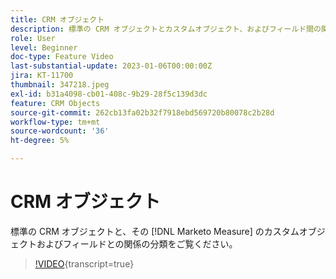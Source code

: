 ```yaml
---
title: CRM オブジェクト
description: 標準の CRM オブジェクトとカスタムオブジェクト、およびフィールド間の関係の分類  [!DNL Marketo Measure]  監視します。
role: User
level: Beginner
doc-type: Feature Video
last-substantial-update: 2023-01-06T00:00:00Z
jira: KT-11700
thumbnail: 347218.jpeg
exl-id: b31a4098-cb01-408c-9b29-28f5c139d3dc
feature: CRM Objects
source-git-commit: 262cb13fa02b32f7918ebd569720b80078c2b28d
workflow-type: tm+mt
source-wordcount: '36'
ht-degree: 5%

---
```


# CRM オブジェクト

標準の CRM オブジェクトと、その [!DNL Marketo Measure] のカスタムオブジェクトおよびフィールドとの関係の分類をご覧ください。

>[!VIDEO](https://video.tv.adobe.com/v/347218/?learn=on){transcript=true}
